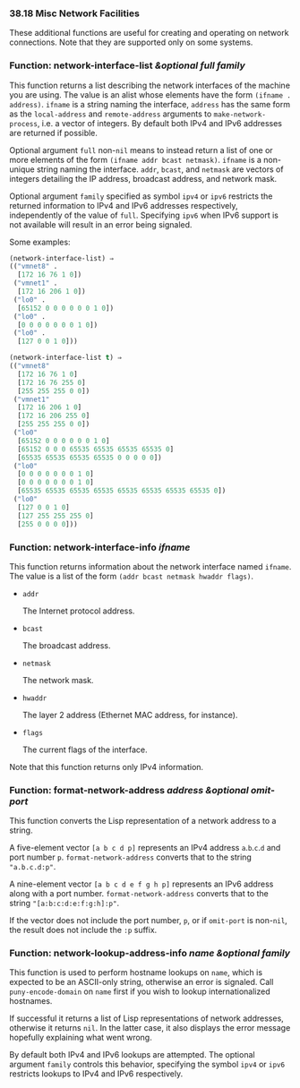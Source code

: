 

### 38.18 Misc Network Facilities

These additional functions are useful for creating and operating on network connections. Note that they are supported only on some systems.

### Function: **network-interface-list** *\&optional full family*

This function returns a list describing the network interfaces of the machine you are using. The value is an alist whose elements have the form `(ifname . address)`. `ifname` is a string naming the interface, `address` has the same form as the `local-address` and `remote-address` arguments to `make-network-process`, i.e. a vector of integers. By default both IPv4 and IPv6 addresses are returned if possible.

Optional argument `full` non-`nil` means to instead return a list of one or more elements of the form `(ifname addr bcast netmask)`. `ifname` is a non-unique string naming the interface. `addr`, `bcast`, and `netmask` are vectors of integers detailing the IP address, broadcast address, and network mask.

Optional argument `family` specified as symbol `ipv4` or `ipv6` restricts the returned information to IPv4 and IPv6 addresses respectively, independently of the value of `full`. Specifying `ipv6` when IPv6 support is not available will result in an error being signaled.

Some examples:

```lisp
(network-interface-list) ⇒
(("vmnet8" .
  [172 16 76 1 0])
 ("vmnet1" .
  [172 16 206 1 0])
 ("lo0" .
  [65152 0 0 0 0 0 0 1 0])
 ("lo0" .
  [0 0 0 0 0 0 0 1 0])
 ("lo0" .
  [127 0 0 1 0]))
```

```lisp
(network-interface-list t) ⇒
(("vmnet8"
  [172 16 76 1 0]
  [172 16 76 255 0]
  [255 255 255 0 0])
 ("vmnet1"
  [172 16 206 1 0]
  [172 16 206 255 0]
  [255 255 255 0 0])
 ("lo0"
  [65152 0 0 0 0 0 0 1 0]
  [65152 0 0 0 65535 65535 65535 65535 0]
  [65535 65535 65535 65535 0 0 0 0 0])
 ("lo0"
  [0 0 0 0 0 0 0 1 0]
  [0 0 0 0 0 0 0 1 0]
  [65535 65535 65535 65535 65535 65535 65535 65535 0])
 ("lo0"
  [127 0 0 1 0]
  [127 255 255 255 0]
  [255 0 0 0 0]))
```

### Function: **network-interface-info** *ifname*

This function returns information about the network interface named `ifname`. The value is a list of the form `(addr bcast netmask hwaddr flags)`.

*   `addr`

    The Internet protocol address.

*   `bcast`

    The broadcast address.

*   `netmask`

    The network mask.

*   `hwaddr`

    The layer 2 address (Ethernet MAC address, for instance).

*   `flags`

    The current flags of the interface.

Note that this function returns only IPv4 information.

### Function: **format-network-address** *address \&optional omit-port*

This function converts the Lisp representation of a network address to a string.

A five-element vector `[a b c d p]` represents an IPv4 address `a`.`b`.`c`.`d` and port number `p`. `format-network-address` converts that to the string `"a.b.c.d:p"`.

A nine-element vector `[a b c d e f g h p]` represents an IPv6 address along with a port number. `format-network-address` converts that to the string `"[a:b:c:d:e:f:g:h]:p"`.

If the vector does not include the port number, `p`, or if `omit-port` is non-`nil`, the result does not include the `:p` suffix.

### Function: **network-lookup-address-info** *name \&optional family*

This function is used to perform hostname lookups on `name`, which is expected to be an ASCII-only string, otherwise an error is signaled. Call `puny-encode-domain` on `name` first if you wish to lookup internationalized hostnames.

If successful it returns a list of Lisp representations of network addresses, otherwise it returns `nil`. In the latter case, it also displays the error message hopefully explaining what went wrong.

By default both IPv4 and IPv6 lookups are attempted. The optional argument `family` controls this behavior, specifying the symbol `ipv4` or `ipv6` restricts lookups to IPv4 and IPv6 respectively.
